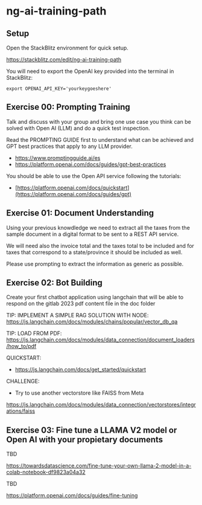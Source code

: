# ng-ai-training-path

## Setup

Open the StackBlitz environment for quick setup.

https://stackblitz.com/edit/ng-ai-training-path

You will need to export the OpenAI key provided into the terminal in StackBlitz:

```
export OPENAI_API_KEY='yourkeygoeshere'
```

## Exercise 00: Prompting Training

Talk and discuss with your group and bring one use case you think can be solved with Open AI (LLM) and do a quick test inspection.

Read the PROMPTING GUIDE first to understand what can be achieved and GPT best practices that apply to any LLM provider.

- https://www.promptingguide.ai/es
- https://platform.openai.com/docs/guides/gpt-best-practices

You should be able to use the Open API service following the tutorials:

- [https://platform.openai.com/docs/quickstart](https://platform.openai.com/docs/guides/gpt)

## Exercise 01: Document Understanding

Using your previous knowdledge we need to extract all the taxes from the sample document in a digital format to be sent to a REST API service.

We will need also the invoice total and the taxes total to be included and for taxes that correspond to a state/province it should be included as well.

Please use prompting to extract the information as generic as possible.

## Exercise 02: Bot Building

Create your first chatbot application using langchain that will be able to respond on the gitlab 2023 pdf content file in the doc folder

TIP: IMPLEMENT A SIMPLE RAG SOLUTION WITH NODE:
https://js.langchain.com/docs/modules/chains/popular/vector_db_qa

TIP: LOAD FROM PDF:
https://js.langchain.com/docs/modules/data_connection/document_loaders/how_to/pdf

QUICKSTART:

- https://js.langchain.com/docs/get_started/quickstart

CHALLENGE:

- Try to use another vectorstore like FAISS from Meta

https://js.langchain.com/docs/modules/data_connection/vectorstores/integrations/faiss

## Exercise 03: Fine tune a LLAMA V2 model or Open AI with your propietary documents

TBD

https://towardsdatascience.com/fine-tune-your-own-llama-2-model-in-a-colab-notebook-df9823a04a32

TBD

https://platform.openai.com/docs/guides/fine-tuning
